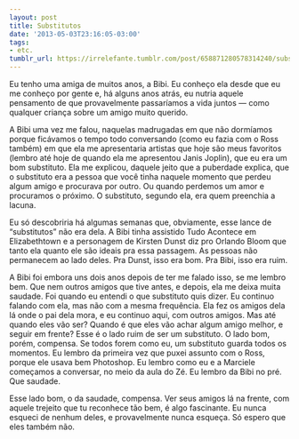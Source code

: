 ```yaml
---
layout: post
title: Substitutos
date: '2013-05-03T23:16:05-03:00'
tags:
- etc.
tumblr_url: https://irrelefante.tumblr.com/post/658871280578314240/substitutos
---
```

Eu tenho uma amiga de muitos anos, a Bibi. Eu conheço ela desde que eu me conheço por gente e, há alguns anos atrás, eu nutria aquele pensamento de que provavelmente passaríamos a vida juntos — como qualquer criança sobre um amigo muito querido.

A Bibi uma vez me falou, naquelas madrugadas em que não dormíamos porque ficávamos o tempo todo conversando (como eu fazia com o Ross também) em que ela me apresentaria artistas que hoje são meus favoritos (lembro até hoje de quando ela me apresentou Janis Joplin), que eu era um bom substituto. Ela me explicou, daquele jeito que a puberdade explica, que o substituto era a pessoa que você tinha naquele momento que perdeu algum amigo e procurava por outro. Ou quando perdemos um amor e procuramos o próximo. O substituto, segundo ela, era quem preenchia a lacuna.

Eu só descobriria há algumas semanas que, obviamente, esse lance de “substitutos” não era dela. A Bibi tinha assistido Tudo Acontece em Elizabethtown e a personagem de Kirsten Dunst diz pro Orlando Bloom que tanto ela quanto ele são ideais pra essa passagem. As pessoas não permanecem ao lado deles. Pra Dunst, isso era bom. Pra Bibi, isso era ruim.

A Bibi foi embora uns dois anos depois de ter me falado isso, se me lembro bem. Que nem outros amigos que tive antes, e depois, ela me deixa muita saudade. Foi quando eu entendi o que substituto quis dizer. Eu continuo falando com ela, mas não com a mesma frequência. Ela fez os amigos dela lá onde o pai dela mora, e eu continuo aqui, com outros amigos. Mas até quando eles vão ser? Quando é que eles vão achar algum amigo melhor, e seguir em frente? Esse é o lado ruim de ser um substituto. O lado bom, porém, compensa. Se todos forem como eu, um substituto guarda todos os momentos. Eu lembro da primeira vez que puxei assunto com o Ross, porque ele usava bem Photoshop. Eu lembro como eu e a Marciele começamos a conversar, no meio da aula do Zé. Eu lembro da Bibi no pré. Que saudade.

Esse lado bom, o da saudade, compensa. Ver seus amigos lá na frente, com aquele trejeito que tu reconhece tão bem, é algo fascinante. Eu nunca esqueci de nenhum deles, e provavelmente nunca esqueça. Só espero que eles também não.

